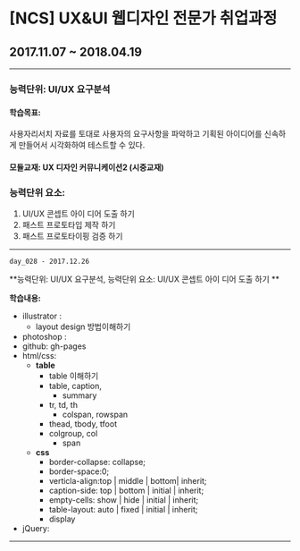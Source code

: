 # [NCS] UX&UI 웹디자인 전문가 취업과정
## 2017.11.07 ~ 2018.04.19

---

### 능력단위:  UI/UX 요구분석

#### 학습목표:

사용자리서치 자료를 토대로 사용자의 요구사항을 파악하고 
기획된 아이디어를 신속하게 만들어서 시각화하여 테스트할 수 있다.

#### 모듈교재: UX 디자인 커뮤니케이션2 (시중교재)

### 능력단위 요소:

1. UI/UX  콘셉트 아이 디어 도출 하기 
2. 패스트 프로토타입 제작 하기     
3. 패스트 프로토타이핑 검증 하기      

---
`day_028 - 2017.12.26`

**능력단위: UI/UX 요구분석, 능력단위 요소: UI/UX  콘셉트 아이 디어 도출 하기 **

**학습내용:**

- illustrator : 
  - layout design 방법이해하기
- photoshop : 
- github: gh-pages
- html/css:
  - **table**
    -  table 이해하기
    - table, caption, 
      - summary
    - tr, td, th
      - colspan, rowspan
    - thead, tbody, tfoot
    - colgroup, col
      - span
  - **css**
    -  border-collapse: collapse;
    - border-space:0;
    - verticla-align:top | middle | bottom| inherit;
    -  caption-side: top | bottom | initial | inherit;
    -  empty-cells: show | hide | initial | inherit;
    - table-layout: auto | fixed | initial | inherit;
    - display
- jQuery:

---



